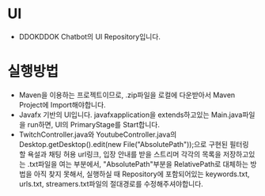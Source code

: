 # UI
* DDOKDDOK Chatbot의 UI Repository입니다.
# 
# 실행방법
* Maven을 이용하는 프로젝트이므로, .zip파일을 로컬에 다운받아서 Maven Project에 Import해야합니다.
* Javafx 기반의 UI입니다. javafxapplication을 extends하고있는 Main.java파일을 run하면, UI의 PrimaryStage를 Start합니다.
* TwitchController.java와 YoutubeController.java의 Desktop.getDesktop().edit(new File("AbsolutePath"));으로 구현된 필터링 할 욕설과 채팅 허용 url링크, 입장 안내를 받을 스트리머 각각의 목록을 저장하고있는 .txt파일을 여는 부분에서, "AbsolutePath"부분을 RelativePath로 대체하는 방법을 아직 찾지 못해서, 실행하실 때 Repository에 포함되어있는 keywords.txt, urls.txt, streamers.txt파일의 절대경로를 수정해주셔야합니다.

 
